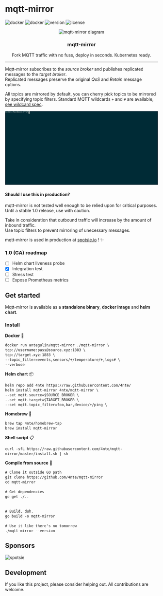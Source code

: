 # mqtt-mirror

![docker](https://img.shields.io/github/go-mod/go-version/4nte/mqtt-mirror)
![docker](https://img.shields.io/docker/pulls/antegulin/mqtt-mirror)
![version](https://img.shields.io/github/v/release/4nte/mqtt-mirror?sort=semver)
![license](https://img.shields.io/github/license/4nte/mqtt-mirror)


<p align="center">
  <img alt="mqtt-mirror diagram" src="https://i.imgur.com/EOGwXRf.png" height="150" />
  <h3 align="center">mqtt-mirror</h3>
<p align="center">Fork MQTT traffic with no fuss, deploy in seconds. Kubernetes ready.</p>


---

Mqtt-mirror subscribes to the _source broker_ and publishes replicated messages to the _target broker_.  
Replicated messages preserve the original _QoS_ and _Retain_ message options.  


All topics are mirrored by default, you can cherry pick topics to be mirrored by specifying topic filters. Standard MQTT wildcards `+` and `#` are available, [see wildcard spec](https://mosquitto.org/man/mqtt-7.html).

![Example usage](./img/demo.svg)

#### Should I use this in production?  
mqtt-mirror is not tested well enough to be relied upon for critical purposes. Until a stable 1.0 release, use with caution.

Take in consideration that outbound traffic will increase by the amount of inbound traffic.  
Use topic filters to prevent mirroring of unecessary messages.

mqtt-mirror is used in production at [spotsie.io](https://spotsie.io) ! :sparkles:

### 1.0 (GA) roadmap 
- [ ] Helm chart liveness probe
- [x] Integration test
- [ ] Stress test
- [ ] Expose Prometheus metrics

## Get started

Mqtt-mirror is available as a **standalone binary**, **docker image** and **helm chart**.

### Install

**Docker** :whale:
```
docker run antegulin/mqtt-mirror ./mqtt-mirror \
tcp://username:pass@source.xyz:1883 \
tcp://target.xyz:1883 \
--topic_filter=events,sensors/+/temperature/+,logs# \
--verbose
```

**Helm chart** :package:
```
helm repo add 4nte https://raw.githubusercontent.com/4nte/
helm install mqtt-mirror 4nte/mqtt-mirror \
--set mqtt.source=$SOURCE_BROKER \
--set mqtt.target=$TARGET_BROKER \
--set mqtt.topic_filter=foo,bar,device/+/ping \
```

**Homebrew** :beer:
```
brew tap 4nte/homebrew-tap
brew install mqtt-mirror
```

**Shell script** :clipboard:
```
curl -sfL https://raw.githubusercontent.com/4nte/mqtt-mirror/master/install.sh | sh
```


**Compile from source** :hammer:
```
# Clone it outside GO path
git clone https://github.com/4nte/mqtt-mirror
cd mqtt-mirror

# Get dependencies
go get ./..


# Build, duh.
go build -o mqtt-mirror

# Use it like there's no tomorrow
./mqtt-mirror --version
```

## Sponsors
![spotsie](https://spotsie.io/images/spotsie.svg)

## Development
If you like this project, please consider helping out. All contributions are welcome.
